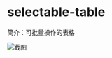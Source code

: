 # selectable-table

简介：可批量操作的表格

![截图](https://unpkg.com/@ice/block-selectable-table/screenshot.png)
